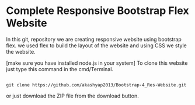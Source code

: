# Complete Responsive Bootstrap Flex Website

In this git, repository we are creating responsive website using bootstrap flex. we used flex to build the layout of the website and using CSS we style the website.

[make sure you have installed node.js in your system]
To clone this website just type this command in the cmd/Terminal.

```git

git clone https://github.com/akashyap2013/Bootstrap-4_Res-Website.git

```

or just download the ZIP file from the download button.
